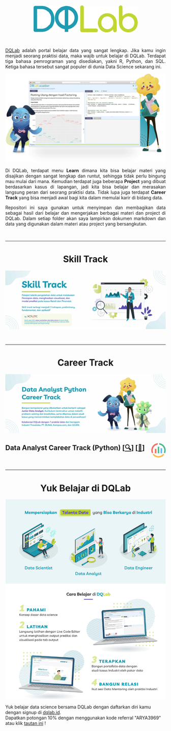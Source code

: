 <br />

<p align="center">
  <a href='https://academy.dqlab.id/main/learn_more'><img src="README/DQ_Lab2.png"></a>
</p>

<br />

<p align="justify">
  <a href="https://academy.dqlab.id/main/module">DQLab</a> adalah portal belajar data yang sangat lengkap. Jika kamu ingin menjadi seorang praktisi data, maka wajib untuk belajar di DQLab. Terdapat tiga bahasa pemrograman yang disediakan, yakni R, Python, dan SQL. Ketiga bahasa tersebut sangat populer di dunia Data Science sekarang ini.
</p>

![Hal](README/hal.png)

<p align="justify">
  Di DQLab, terdapat menu <b>Learn</b> dimana kita bisa belajar materi yang disajikan dengan sangat lengkap dan runtut, sehingga tidak perlu bingung mau mulai dari mana. Kemudian terdapat juga beberapa <b>Project</b> yang dibuat berdasarkan kasus di lapangan, jadi kita bisa belajar dan merasakan langsung peran dari seorang praktisi data. Tidak lupa juga terdapat <b>Career Track</b> yang bisa menjadi awal bagi kita dalam memulai karir di bidang data.
</p>

<p align="justify">
  Repositori ini saya gunakan untuk menyimpan dan membagikan data sebagai hasil dari belajar dan mengerjakan berbagai materi dan project di DQLab. Dalam setiap folder akan saya lampirkan dokumen markdown dan data yang digunakan dalam materi atau project yang bersangkutan.
</p>

<br />

---

<!-- # Learn -->

<h1 align="center">Skill Track</h1>

![Learn](README/Learn.jpg)

<br />

---

<h1 align="center">Career Track</h1>

![Career](README/Career.jpg)

## Data Analyst Career Track (Python) [[🔍](https://academy.dqlab.id/main/track/67)] [[📃](https://academy.dqlab.id/certificate/pdf/DQLABDATRCNBNGVR/TRACK)] <a href='README\analytics2.png'><img src='README\analytics2.png' align="right" height="45" /></a>

<br />

---

<h1 align="center">Yuk Belajar di DQLab</h1>

![Poster](README/Poster.png)

Yuk belajar data science bersama DQLab dengan daftarkan diri kamu dengan signup di [dqlab.id](dqlab.id).  
Dapatkan potongan 10% dengan menggunakan kode referral "ARYA3969" atau klik [tautan ini](https://dqlab.id/signup?referralCode=ARYA3969) !